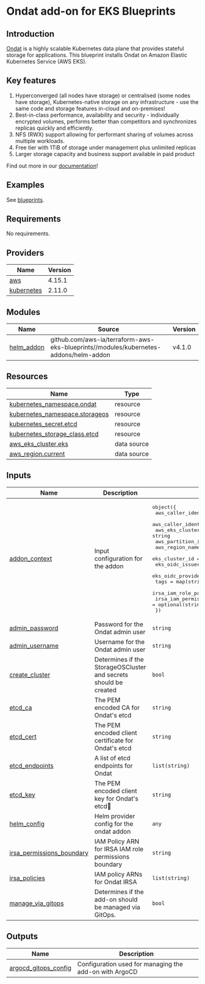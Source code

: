 # Ondat add-on for EKS Blueprints

## Introduction

[Ondat](https://ondat.io) is a highly scalable Kubernetes data plane that
provides stateful storage for applications. This blueprint installs Ondat
on Amazon Elastic Kubernetes Service (AWS EKS).

## Key features

1. Hyperconverged (all nodes have storage) or centralised (some nodes
have storage), Kubernetes-native storage on any infrastructure - use the
same code and storage features in-cloud and on-premises!
1. Best-in-class performance, availability and security - individually
encrypted volumes, performs better than competitors and synchronizes replicas
quickly and efficiently.
1. NFS (RWX) support allowing for performant sharing of volumes across multiple
workloads.
1. Free tier with 1TiB of storage under management plus unlimited replicas
1. Larger storage capacity and business support available in paid product

Find out more in our [documentation](https://docs.ondat.io/docs/concepts/)!

## Examples

See [blueprints](blueprints/).

<!--- BEGIN_TF_DOCS --->
## Requirements

No requirements.

## Providers

| Name | Version |
|------|---------|
| <a name="provider_aws"></a> [aws](#provider\_aws) | 4.15.1 |
| <a name="provider_kubernetes"></a> [kubernetes](#provider\_kubernetes) | 2.11.0 |

## Modules

| Name | Source | Version |
|------|--------|---------|
| <a name="module_helm_addon"></a> [helm\_addon](#module\_helm\_addon) | github.com/aws-ia/terraform-aws-eks-blueprints//modules/kubernetes-addons/helm-addon | v4.1.0 |

## Resources

| Name | Type |
|------|------|
| [kubernetes_namespace.ondat](https://registry.terraform.io/providers/hashicorp/kubernetes/latest/docs/resources/namespace) | resource |
| [kubernetes_namespace.storageos](https://registry.terraform.io/providers/hashicorp/kubernetes/latest/docs/resources/namespace) | resource |
| [kubernetes_secret.etcd](https://registry.terraform.io/providers/hashicorp/kubernetes/latest/docs/resources/secret) | resource |
| [kubernetes_storage_class.etcd](https://registry.terraform.io/providers/hashicorp/kubernetes/latest/docs/resources/storage_class) | resource |
| [aws_eks_cluster.eks](https://registry.terraform.io/providers/hashicorp/aws/latest/docs/data-sources/eks_cluster) | data source |
| [aws_region.current](https://registry.terraform.io/providers/hashicorp/aws/latest/docs/data-sources/region) | data source |

## Inputs

| Name | Description | Type | Default | Required |
|------|-------------|------|---------|:--------:|
| <a name="input_addon_context"></a> [addon\_context](#input\_addon\_context) | Input configuration for the addon | <pre>object({<br>    aws_caller_identity_account_id = string<br>    aws_caller_identity_arn        = string<br>    aws_eks_cluster_endpoint       = string<br>    aws_partition_id               = string<br>    aws_region_name                = string<br>    eks_cluster_id                 = string<br>    eks_oidc_issuer_url            = string<br>    eks_oidc_provider_arn          = string<br>    tags                           = map(string)<br>    irsa_iam_role_path             = optional(string)<br>    irsa_iam_permissions_boundary  = optional(string)<br>  })</pre> | n/a | yes |
| <a name="input_admin_password"></a> [admin\_password](#input\_admin\_password) | Password for the Ondat admin user | `string` | `"storageos"` | no |
| <a name="input_admin_username"></a> [admin\_username](#input\_admin\_username) | Username for the Ondat admin user | `string` | `"storageos"` | no |
| <a name="input_create_cluster"></a> [create\_cluster](#input\_create\_cluster) | Determines if the StorageOSCluster and secrets should be created | `bool` | `true` | no |
| <a name="input_etcd_ca"></a> [etcd\_ca](#input\_etcd\_ca) | The PEM encoded CA for Ondat's etcd | `string` | `null` | no |
| <a name="input_etcd_cert"></a> [etcd\_cert](#input\_etcd\_cert) | The PEM encoded client certificate for Ondat's etcd | `string` | `null` | no |
| <a name="input_etcd_endpoints"></a> [etcd\_endpoints](#input\_etcd\_endpoints) | A list of etcd endpoints for Ondat | `list(string)` | `[]` | no |
| <a name="input_etcd_key"></a> [etcd\_key](#input\_etcd\_key) | The PEM encoded client key for Ondat's etcd | `string` | `null` | no |
| <a name="input_helm_config"></a> [helm\_config](#input\_helm\_config) | Helm provider config for the ondat addon | `any` | `{}` | no |
| <a name="input_irsa_permissions_boundary"></a> [irsa\_permissions\_boundary](#input\_irsa\_permissions\_boundary) | IAM Policy ARN for IRSA IAM role permissions boundary | `string` | `""` | no |
| <a name="input_irsa_policies"></a> [irsa\_policies](#input\_irsa\_policies) | IAM policy ARNs for Ondat IRSA | `list(string)` | `[]` | no |
| <a name="input_manage_via_gitops"></a> [manage\_via\_gitops](#input\_manage\_via\_gitops) | Determines if the add-on should be managed via GitOps. | `bool` | `false` | no |

## Outputs

| Name | Description |
|------|-------------|
| <a name="output_argocd_gitops_config"></a> [argocd\_gitops\_config](#output\_argocd\_gitops\_config) | Configuration used for managing the add-on with ArgoCD |
<!--- END_TF_DOCS --->

